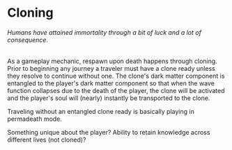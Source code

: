 # Cloning
###### Humans have attained immortality through a bit of luck and a lot of consequence.

As a gameplay mechanic, respawn upon death happens through cloning. Prior to beginning any journey a traveler must have a clone ready unless they resolve to continue without one. The clone's dark matter component is entangled to the player's dark matter component so that when the wave function collapses due to the death of the player, the clone will be activated and the player's soul will (nearly) instantly be transported to the clone.

Traveling without an entangled clone ready is basically playing in permadeath mode.

Something unique about the player? Ability to retain knowledge across different lives (not cloned)?
